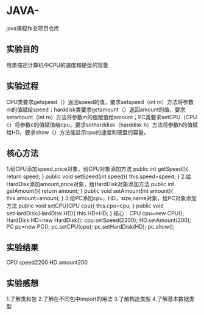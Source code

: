 # JAVA-
java课程作业项目仓库

## 实验目的
用类描述计算机中CPU的速度和硬盘的容量

## 实验过程
CPU类要求getspeed（）返回speed的值，要求setspeed（int m）方法将参数ｍ的值赋给speed；harddisk类要求getamount（）返回amount的值，要求setamount（int m）方法将参数m的值赋值给amount；PC类要求setCPU（CPU c）将参数c的值赋值给cpu，要求setharddisk（harddisk h）方法将参数h的值赋给HD，要求show（）方法能显示cpu的速度和硬盘的容量。

## 核心方法

1.给CPU添加speed,price对象，给CPU对象添加方法
public int getSpeed(){
  	return speed;
  }
public void setSpeed(int speed){
  	this.speed=speed;
  }
2.给HardDisk添加amount,price对象，给HardDisk对象添加方法
public int getAmount(){
   	return amount;
   }
public void setAmount(int amount){
   	this.amount=amount;
   }
3.给PC添加cpu，HD，size,name对象，给PC对象添加方法
public void setCPU(CPU cpu){
   	this.cpu=cpu;
   }
public void setHardDisk(HardDisk HD){
   	this.HD=HD;
}
核心：CPU cpu=new CPU();
		HardDisk HD=new HardDisk();
		cpu.setSpeed(2200);
		HD.setAmount(200);
		PC pc=new PC();
		pc.setCPU(cpu);
		pc.setHardDisk(HD);
		pc.show();
    
## 实验结果
CPU speed2200
HD amount200


## 实验感想
1.了解类和包
2.了解在不同包中import的用法
3.了解构造类型
4.了解基本数据类型

